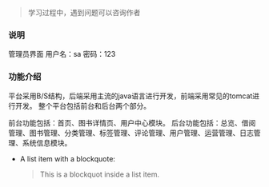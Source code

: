 > 学习过程中，遇到问题可以咨询作者
### 说明
管理员界面
用户名：sa 密码：123
### 功能介绍
平台采用B/S结构，后端采用主流的java语言进行开发，前端采用常见的tomcat进行开发。
整个平台包括前台和后台两个部分。

前台功能包括：首页、图书详情页、用户中心模块。
后台功能包括：总览、借阅管理、图书管理、分类管理、标签管理、评论管理、用户管理、运营管理、日志管理、系统信息模块。
*   A list item with a blockquote:
​
    > This is a blockquot inside a list item.
